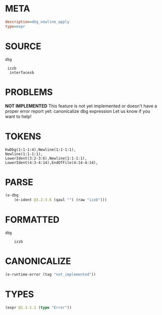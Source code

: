 # META
~~~ini
description=dbg_newline_apply
type=expr
~~~
# SOURCE
~~~roc
dbg

 izzb
  interfacesb
~~~
# PROBLEMS
**NOT IMPLEMENTED**
This feature is not yet implemented or doesn't have a proper error report yet: canonicalize dbg expression
Let us know if you want to help!

# TOKENS
~~~zig
KwDbg(1:1-1:4),Newline(1:1-1:1),
Newline(1:1-1:1),
LowerIdent(3:2-3:6),Newline(1:1-1:1),
LowerIdent(4:3-4:14),EndOfFile(4:14-4:14),
~~~
# PARSE
~~~clojure
(e-dbg
	(e-ident @3.2-3.6 (qaul "") (raw "izzb")))
~~~
# FORMATTED
~~~roc
dbg

	izzb
~~~
# CANONICALIZE
~~~clojure
(e-runtime-error (tag "not_implemented"))
~~~
# TYPES
~~~clojure
(expr @1.1-1.1 (type "Error"))
~~~
